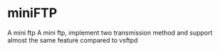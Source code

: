 # miniFTP
A mini ftp
A mini ftp, implement two transmission method and support almost the same feature compared to vsftpd
